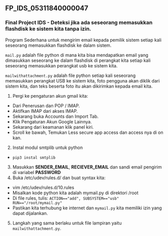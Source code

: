 ## FP_IDS_05311840000047
### Final Project IDS - Deteksi jika ada seseorang memasukkan flashdisk ke sistem kita tanpa izin. <br>

Program Sederhana untuk mengirim email kepada pemilik sistem setiap kali seseorang memasukkan flashdisk ke dalam sistem.<br>

`mail.py` adalah file python di mana kita bisa mendapatkan email yang dimasukkan seseorang ke dalam flashdisk di perangkat kita setiap kali seseorang memasukkan perangkat usb ke sistem kita. <br>

`mailwithattachment.py` adalah file python setiap kali seseorang memasukkan perangkat USB ke sistem kita, foto pengguna akan diklik dari sistem kita, dan teks beserta foto itu akan dikirimkan kepada email kita.

1. Pergi ke pengaturan akun gmail kita:
- Dari Penerusan dan POP / IMAP.
- Aktifkan IMAP dari akses IMAP.
- Sekarang buka Accounts dan Import Tab.
- Klik Pengaturan Akun Google Lainnya.
- Sekarang dari keamanan klik panel kiri.
- Scroll ke bawah, Temukan Less secure app access dan access nya di on kan. <br>
2. Instal modul smtplib untuk python
- `pip3 instal smtplib` <br>
3. Masukkan <b>SENDER_EMAIL</b>, <b>RECIEVER_EMAIL</b> dan sandi email pengirim di variabel <b>PASSWORD</b> <br>
4. Buka /etc/udev/rules.d/ dan buat syntax kita:
- vim /etc/udev/rules.d/10.rules
- Misalkan kode python kita adalah mymail.py di direktori /root
- Di file rules, tulis: `ACTION=="add", SUBSYSTEM=="usb" RUN=="/root/mymail.py"`
- Pastikan kita terhubung ke internet dan `mymail.py` kita memiliki izin yang dapat dijalankan. <br>
5. Langkah yang sama berlaku untuk file lampiran yaitu `mailwithattachment.py`.
